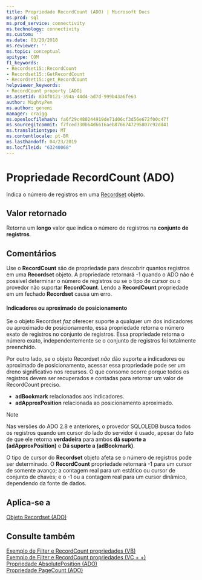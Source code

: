 ```yaml
---
title: Propriedade RecordCount (ADO) | Microsoft Docs
ms.prod: sql
ms.prod_service: connectivity
ms.technology: connectivity
ms.custom: ''
ms.date: 03/20/2018
ms.reviewer: ''
ms.topic: conceptual
apitype: COM
f1_keywords:
- Recordset15::RecordCount
- Recordset15::GetRecordCount
- Recordset15::get_RecordCount
helpviewer_keywords:
- RecordCount property [ADO]
ms.assetid: 834f0121-394a-44d4-ad7d-999b43a6fe63
author: MightyPen
ms.author: genemi
manager: craigg
ms.openlocfilehash: fa6f29c480244919de71d06cf3d56e672f00c47f
ms.sourcegitcommit: f7fced330b64d6616aeb8766747295807c92dd41
ms.translationtype: MT
ms.contentlocale: pt-BR
ms.lasthandoff: 04/23/2019
ms.locfileid: "63240068"
---
```

# <a name="recordcount-property-ado"></a>Propriedade RecordCount (ADO)

Indica o número de registros em uma [Recordset](../../../ado/reference/ado-api/recordset-object-ado.md) objeto.
  
## <a name="return-value"></a>Valor retornado

Retorna um **longo** valor que indica o número de registros na **conjunto de registros**.
  
## <a name="remarks"></a>Comentários

Use o **RecordCount** são de propriedade para descobrir quantos registros em uma **Recordset** objeto. A propriedade retornará -1 quando o ADO não é possível determinar o número de registros ou se o tipo de cursor ou o provedor não suportar **RecordCount**. Lendo a **RecordCount** propriedade em um fechado **Recordset** causa um erro.

#### <a name="bookmarks-or-approximate-positioning"></a>Indicadores ou aproximado de posicionamento

Se o objeto Recordset *faz* oferecer suporte a qualquer um dos indicadores ou aproximado de posicionamento, essa propriedade retorna o número exato de registros no conjunto de registros. Essa propriedade retorna o número exato, independentemente se o conjunto de registros foi totalmente preenchido.

Por outro lado, se o objeto Recordset *não* dão suporte a indicadores ou aproximado de posicionamento, acessar essa propriedade pode ser um dreno significativo nos recursos. O que consome ocorre porque todos os registros devem ser recuperados e contadas para retornar um valor de RecordCount preciso.

- **adBookmark** relacionados aos indicadores.
- **adApproxPosition** relacionada ao posicionamento aproximado.

> [!NOTE]
> Nas versões do ADO 2.8 e anteriores, o provedor SQLOLEDB busca todos os registros quando um cursor do lado do servidor é usado, apesar do fato de que ele retorna **verdadeira** para ambos **dá suporte a (adApproxPosition)** e **Dá suporte a (adBookmark)**.
  
O tipo de cursor do **Recordset** objeto afeta se o número de registros pode ser determinado. O **RecordCount** propriedade retornará -1 para um cursor de somente avanço; a contagem real para um estático ou cursor de conjunto de chaves; e o -1 ou a contagem real para um cursor dinâmico, dependendo da fonte de dados.
  
## <a name="applies-to"></a>Aplica-se a

[Objeto Recordset (ADO)](../../../ado/reference/ado-api/recordset-object-ado.md)  
  
## <a name="see-also"></a>Consulte também

[Exemplo de Filter e RecordCount propriedades (VB)](../../../ado/reference/ado-api/filter-and-recordcount-properties-example-vb.md)   
[Exemplo de Filter e RecordCount propriedades (VC + +)](../../../ado/reference/ado-api/filter-and-recordcount-properties-example-vc.md)   
[Propriedade AbsolutePosition (ADO)](../../../ado/reference/ado-api/absoluteposition-property-ado.md)   
[Propriedade PageCount (ADO)](../../../ado/reference/ado-api/pagecount-property-ado.md)
